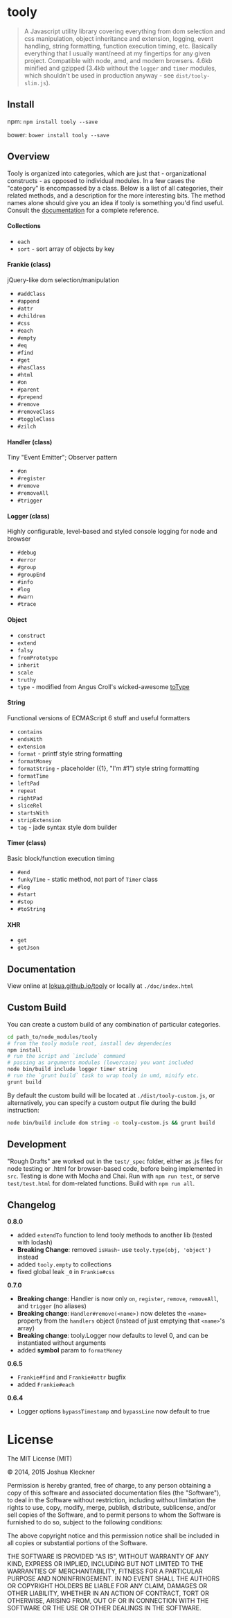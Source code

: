 # tooly

> A Javascript utility library covering everything from dom selection and css manipulation,
> object inheritance and extension, logging, event handling, string formatting, function execution timing, etc. 
> Basically everything that I usually want/need at my fingertips for any given project.
> Compatible with node, amd, and modern browsers. 
> 4.6kb minified and gzipped (3.4kb without the `logger` and `timer` modules, 
> which shouldn't be used in production anyway - see `dist/tooly-slim.js`). 

## Install

npm: `npm install tooly --save`

bower: `bower install tooly --save`

## Overview

Tooly is organized into categories, which are just that - organizational constructs - as opposed to individual modules.
In a few cases the "category" is encompassed by a class. Below is a list of all categories, their related methods, and
a description for the more interesting bits. The method names alone should give you an idea if tooly is something
you'd find useful. Consult the [documentation][0] for a complete reference.

#### Collections
+ `each`
+ `sort` - sort array of objects by key

#### Frankie (class)
jQuery-like dom selection/manipulation
+ `#addClass`
+ `#append`
+ `#attr`
+ `#children`
+ `#css`
+ `#each`
+ `#empty`
+ `#eq`
+ `#find`
+ `#get`
+ `#hasClass`
+ `#html`
+ `#on`
+ `#parent`
+ `#prepend`
+ `#remove`
+ `#removeClass`
+ `#toggleClass`
+ `#zilch`

#### Handler (class)
Tiny "Event Emitter"; Observer pattern
+ `#on`
+ `#register`
+ `#remove`
+ `#removeAll`
+ `#trigger`

#### Logger (class)
Highly configurable, level-based and styled console logging for node and browser
+ `#debug`
+ `#error`
+ `#group`
+ `#groupEnd`
+ `#info`
+ `#log`
+ `#warn`
+ `#trace`

#### Object
+ `construct`
+ `extend`
+ `falsy`
+ `fromPrototype`
+ `inherit`
+ `scale`
+ `truthy`
+ `type` - modified from Angus Croll's wicked-awesome [toType][1]

#### String
Functional versions of ECMAScript 6 stuff and useful formatters
+ `contains`
+ `endsWith`
+ `extension`
+ `format` - printf style string formatting
+ `formatMoney`
+ `formatString` - placeholder ({1}, "I'm #1") style string formatting
+ `formatTime`
+ `leftPad`
+ `repeat`
+ `rightPad`
+ `sliceRel`
+ `startsWith`
+ `stripExtension`
+ `tag` - jade syntax style dom builder

#### Timer (class)
Basic block/function execution timing
+ `#end`
+ `funkyTime` - static method, not part of `Timer` class
+ `#log`
+ `#start`
+ `#stop`
+ `#toString`

#### XHR
+ `get`
+ `getJson`

## Documentation

View online at [lokua.github.io/tooly][0] or locally at `./doc/index.html`

## Custom Build
  
You can create a custom build of any combination of particular categories.

```bash
cd path_to/node_modules/tooly
# from the tooly module root, install dev dependecies
npm install
# run the script and `include` command
# passing as arguments modules (lowercase) you want included 
node bin/build include logger timer string
# run the `grunt build` task to wrap tooly in umd, minify etc.
grunt build
```

By default the custom build will be located at `./dist/tooly-custom.js`, or alternatively, you
can specify a custom output file during the build instruction:

```bash
node bin/build include dom string -o tooly-custom.js && grunt build
```

## Development
"Rough Drafts" are worked out in the `test/_spec` folder, either as .js files for node testing or .html for browser-based 
code, before being implemented in `src`. Testing is done with Mocha and Chai. Run with `npm run test`, 
or serve `test/test.html` for dom-related functions. Build with `npm run all`.

## Changelog

__0.8.0__
+ added `extendTo` function to lend tooly methods to another lib (tested with lodash)
+ __Breaking Change__: removed `isHash`- use `tooly.type(obj, 'object')` instead
+ added `tooly.empty` to collections
+ fixed global leak `_0` in `Frankie#css`

__0.7.0__
+ __Breaking change__: Handler is now only `on`, `register`, `remove`, `removeAll`, and `trigger` (no aliases)
+ __Breaking change__: `Handler#remove(<name>)` now deletes the `<name>` property from the `handlers` object 
  (instead of just emptying that `<name>`'s array)
+ __Breaking change__: tooly.Logger now defaults to level 0, and can be instantiated without arguments
+ added __symbol__ param to `formatMoney`

__0.6.5__
+ `Frankie#find` and `Frankie#attr` bugfix
+ added `Frankie#each`

__0.6.4__ 
+ Logger options `bypassTimestamp` and `bypassLine` now default to true

# License

The MIT License (MIT)

&copy; 2014, 2015 Joshua Kleckner

Permission is hereby granted, free of charge, to any person obtaining a copy
of this software and associated documentation files (the "Software"), to deal
in the Software without restriction, including without limitation the rights
to use, copy, modify, merge, publish, distribute, sublicense, and/or sell
copies of the Software, and to permit persons to whom the Software is
furnished to do so, subject to the following conditions:

The above copyright notice and this permission notice shall be included in
all copies or substantial portions of the Software.

THE SOFTWARE IS PROVIDED "AS IS", WITHOUT WARRANTY OF ANY KIND, EXPRESS OR
IMPLIED, INCLUDING BUT NOT LIMITED TO THE WARRANTIES OF MERCHANTABILITY,
FITNESS FOR A PARTICULAR PURPOSE AND NONINFRINGEMENT. IN NO EVENT SHALL THE
AUTHORS OR COPYRIGHT HOLDERS BE LIABLE FOR ANY CLAIM, DAMAGES OR OTHER
LIABILITY, WHETHER IN AN ACTION OF CONTRACT, TORT OR OTHERWISE, ARISING FROM,
OUT OF OR IN CONNECTION WITH THE SOFTWARE OR THE USE OR OTHER DEALINGS IN
THE SOFTWARE.

[0]: http://lokua.github.io/tooly
[1]: http://javascriptweblog.wordpress.com/2011/08/08/fixing-the-javascript-typeof-operator